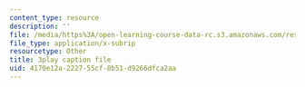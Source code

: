 ```yaml
---
content_type: resource
description: ''
file: /media/https%3A/open-learning-course-data-rc.s3.amazonaws.com/res-9-003-brains-minds-and-machines-summer-course-summer-2015/4170e12a222755cf8b51d9266dfca2aa_hfryF7_QU2c.vtt
file_type: application/x-subrip
resourcetype: Other
title: 3play caption file
uid: 4170e12a-2227-55cf-8b51-d9266dfca2aa
---
```

